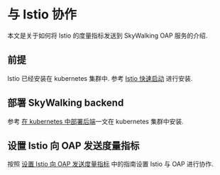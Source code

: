 # 与 Istio 协作

本文是关于如何将 Istio 的度量指标发送到 SkyWalking OAP 服务的介绍.

## 前提

Istio 已经安装在 kubernetes 集群中. 参考 [Istio 快速启动](https://istio.io/docs/setup/kubernetes/quick-start/)
进行安装.

## 部署 SkyWalking backend

参考 [在 kubernetes 中部署后端](../backend/backend-k8s.md)一文在 kubernetes 集群中安装.

## 设置 Istio 向 OAP 发送度量指标

按照 [设置 Istio 向 OAP 发送度量指标](https://github.com/apache/skywalking-kubernetes#setup-istio-to-send-metric-to-oap)
中的指南设置 Istio 与 OAP 进行协作.
